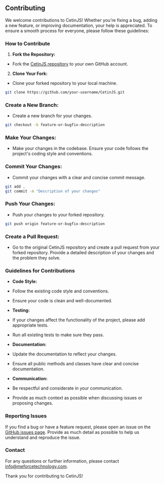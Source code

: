 ## Contributing

We welcome contributions to CetinJS! Whether you're fixing a bug, adding a new feature, or improving documentation, your help is appreciated. To ensure a smooth process for everyone, please follow these guidelines:

### How to Contribute

1. **Fork the Repository:**
- Fork the [CetinJS repository](https://github.com/xertxetin/CetinJS) to your own GitHub account.

2. **Clone Your Fork:**
- Clone your forked repository to your local machine.
```bash
git clone https://github.com/your-username/CetinJS.git
```

### Create a New Branch:

- Create a new branch for your changes.
```bash
git checkout -b feature-or-bugfix-description
```

### Make Your Changes:

- Make your changes in the codebase. Ensure your code follows the project's coding style and conventions.

### Commit Your Changes:

- Commit your changes with a clear and concise commit message.
```bash
git add .
git commit -m "Description of your changes"
```

### Push Your Changes:

- Push your changes to your forked repository.
```bash
git push origin feature-or-bugfix-description
```

### Create a Pull Request:

- Go to the original CetinJS repository and create a pull request from your forked repository. Provide a detailed description of your changes and the problem they solve.

### Guidelines for Contributions

- **Code Style:**
- Follow the existing code style and conventions.
- Ensure your code is clean and well-documented.

- **Testing:**
- If your changes affect the functionality of the project, please add appropriate tests.
- Run all existing tests to make sure they pass.

- **Documentation:**
- Update the documentation to reflect your changes.
- Ensure all public methods and classes have clear and concise documentation.

- **Communication:**
- Be respectful and considerate in your communication.
- Provide as much context as possible when discussing issues or proposing changes.

### Reporting Issues

If you find a bug or have a feature request, please open an issue on the [GitHub issues page](https://github.com/xertxetin/CetinJS/issues). Provide as much detail as possible to help us understand and reproduce the issue.

### Contact

For any questions or further information, please contact [info@meforcetechnology.com](mailto:info@meforcetechnology.com).

Thank you for contributing to CetinJS!
